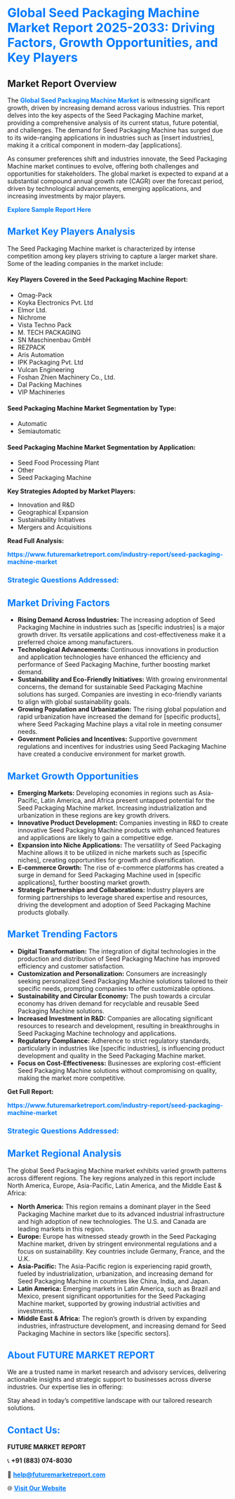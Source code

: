 <h1 style="color: #007BFF;">Global Seed Packaging Machine Market Report 2025-2033: Driving Factors, Growth Opportunities, and Key Players</h1>

<section id="overview">
<h2>Market Report Overview</h2>
<p>The <a href="https://www.futuremarketreport.com/industry-report/seed-packaging-machine-market" style="color: #007BFF; text-decoration: none;"><strong>Global Seed Packaging Machine Market</strong></a> is witnessing significant growth, driven by increasing demand across various industries. This report delves into the key aspects of the Seed Packaging Machine market, providing a comprehensive analysis of its current status, future potential, and challenges. The demand for Seed Packaging Machine has surged due to its wide-ranging applications in industries such as [insert industries], making it a critical component in modern-day [applications].</p>
<p>As consumer preferences shift and industries innovate, the Seed Packaging Machine market continues to evolve, offering both challenges and opportunities for stakeholders. The global market is expected to expand at a substantial compound annual growth rate (CAGR) over the forecast period, driven by technological advancements, emerging applications, and increasing investments by major players.</p>
</section>

<section id="overview">
<p><a href="https://www.futuremarketreport.com/request-sample/reportId=128259" style="color: #007BFF; text-decoration: none;"><strong>Explore Sample Report Here</strong></a></p>
</section>

<section id="key-players">
<h2 style="color: #007BFF;">Market Key Players Analysis</h2>
<p>The Seed Packaging Machine market is characterized by intense competition among key players striving to capture a larger market share. Some of the leading companies in the market include:</p>
<h4>Key Players Covered in the Seed Packaging Machine Report:</h4>
<ul><li>Omag-Pack</li><li>Koyka Electronics Pvt. Ltd</li><li>Elmor Ltd.</li><li>Nichrome</li><li>Vista Techno Pack</li><li>M. TECH PACKAGING</li><li>SN Maschinenbau GmbH</li><li>REZPACK</li><li>Aris Automation</li><li>IPK Packaging Pvt. Ltd</li><li>Vulcan Engineering</li><li>Foshan Zhien Machinery Co., Ltd.</li><li>Dal Packing Machines</li><li>VIP Machineries</li></ul>
<h4>Seed Packaging Machine Market Segmentation by Type:</h4>
<ul><li>Automatic</li><li>Semiautomatic</li></ul>

<h4>Seed Packaging Machine Market Segmentation by Application:</h4>
<ul><li>Seed Food Processing Plant</li><li>Other</li><li>Seed Packaging Machine</li></ul>
<p><strong>Key Strategies Adopted by Market Players:</strong></p>
<ul>
<li>Innovation and R&D</li>
<li>Geographical Expansion</li>
<li>Sustainability Initiatives</li>
<li>Mergers and Acquisitions</li>
</ul>
</section>

<section>
<p><strong>Read Full Analysis: </strong></p><a href="https://www.futuremarketreport.com/industry-report/seed-packaging-machine-market" style="color: #007BFF; text-decoration: none;"><strong>https://www.futuremarketreport.com/industry-report/seed-packaging-machine-market</strong></a>
<h3 style="color: #007BFF;">Strategic Questions Addressed:</h3>
</section>

<section id="driving-factors">
<h2 style="color: #007BFF;">Market Driving Factors</h2>
<ul>
<li><strong>Rising Demand Across Industries:</strong> The increasing adoption of Seed Packaging Machine in industries such as [specific industries] is a major growth driver. Its versatile applications and cost-effectiveness make it a preferred choice among manufacturers.</li>
<li><strong>Technological Advancements:</strong> Continuous innovations in production and application technologies have enhanced the efficiency and performance of Seed Packaging Machine, further boosting market demand.</li>
<li><strong>Sustainability and Eco-Friendly Initiatives:</strong> With growing environmental concerns, the demand for sustainable Seed Packaging Machine solutions has surged. Companies are investing in eco-friendly variants to align with global sustainability goals.</li>
<li><strong>Growing Population and Urbanization:</strong> The rising global population and rapid urbanization have increased the demand for [specific products], where Seed Packaging Machine plays a vital role in meeting consumer needs.</li>
<li><strong>Government Policies and Incentives:</strong> Supportive government regulations and incentives for industries using Seed Packaging Machine have created a conducive environment for market growth.</li>
</ul>
</section>

<section id="growth-opportunities">
<h2 style="color: #007BFF;">Market Growth Opportunities</h2>
<ul>
<li><strong>Emerging Markets:</strong> Developing economies in regions such as Asia-Pacific, Latin America, and Africa present untapped potential for the Seed Packaging Machine market. Increasing industrialization and urbanization in these regions are key growth drivers.</li>
<li><strong>Innovative Product Development:</strong> Companies investing in R&D to create innovative Seed Packaging Machine products with enhanced features and applications are likely to gain a competitive edge.</li>
<li><strong>Expansion into Niche Applications:</strong> The versatility of Seed Packaging Machine allows it to be utilized in niche markets such as [specific niches], creating opportunities for growth and diversification.</li>
<li><strong>E-commerce Growth:</strong> The rise of e-commerce platforms has created a surge in demand for Seed Packaging Machine used in [specific applications], further boosting market growth.</li>
<li><strong>Strategic Partnerships and Collaborations:</strong> Industry players are forming partnerships to leverage shared expertise and resources, driving the development and adoption of Seed Packaging Machine products globally.</li>
</ul>
</section>

<section id="trending-factors">
<h2 style="color: #007BFF;">Market Trending Factors</h2>
<ul>
<li><strong>Digital Transformation:</strong> The integration of digital technologies in the production and distribution of Seed Packaging Machine has improved efficiency and customer satisfaction.</li>
<li><strong>Customization and Personalization:</strong> Consumers are increasingly seeking personalized Seed Packaging Machine solutions tailored to their specific needs, prompting companies to offer customizable options.</li>
<li><strong>Sustainability and Circular Economy:</strong> The push towards a circular economy has driven demand for recyclable and reusable Seed Packaging Machine solutions.</li>
<li><strong>Increased Investment in R&D:</strong> Companies are allocating significant resources to research and development, resulting in breakthroughs in Seed Packaging Machine technology and applications.</li>
<li><strong>Regulatory Compliance:</strong> Adherence to strict regulatory standards, particularly in industries like [specific industries], is influencing product development and quality in the Seed Packaging Machine market.</li>
<li><strong>Focus on Cost-Effectiveness:</strong> Businesses are exploring cost-efficient Seed Packaging Machine solutions without compromising on quality, making the market more competitive.</li>
</ul>
</section>

<section>
<p><strong>Get Full Report: </strong></p><a href="https://www.futuremarketreport.com/industry-report/seed-packaging-machine-market" style="color: #007BFF; text-decoration: none;"><strong>https://www.futuremarketreport.com/industry-report/seed-packaging-machine-market</strong></a>
<h3 style="color: #007BFF;">Strategic Questions Addressed:</h3>
</section>


<section id="regional-analysis">
<h2 style="color: #007BFF;">Market Regional Analysis</h2>
<p>The global Seed Packaging Machine market exhibits varied growth patterns across different regions. The key regions analyzed in this report include North America, Europe, Asia-Pacific, Latin America, and the Middle East & Africa:</p>
<ul>
<li><strong>North America:</strong> This region remains a dominant player in the Seed Packaging Machine market due to its advanced industrial infrastructure and high adoption of new technologies. The U.S. and Canada are leading markets in this region.</li>
<li><strong>Europe:</strong> Europe has witnessed steady growth in the Seed Packaging Machine market, driven by stringent environmental regulations and a focus on sustainability. Key countries include Germany, France, and the U.K.</li>
<li><strong>Asia-Pacific:</strong> The Asia-Pacific region is experiencing rapid growth, fueled by industrialization, urbanization, and increasing demand for Seed Packaging Machine in countries like China, India, and Japan.</li>
<li><strong>Latin America:</strong> Emerging markets in Latin America, such as Brazil and Mexico, present significant opportunities for the Seed Packaging Machine market, supported by growing industrial activities and investments.</li>
<li><strong>Middle East & Africa:</strong> The region’s growth is driven by expanding industries, infrastructure development, and increasing demand for Seed Packaging Machine in sectors like [specific sectors].</li>
</ul>
</section>

<footer>
<h2 style="color: #007BFF;">About FUTURE MARKET REPORT</h2>
<p>We are a trusted name in market research and advisory services, delivering actionable insights and strategic support to businesses across diverse industries. Our expertise lies in offering:</p>

<p>Stay ahead in today’s competitive landscape with our tailored research solutions.</p>

<h2 style="color: #007BFF;">Contact Us:</h2>
<p><strong>FUTURE MARKET REPORT</strong></p>
<p>📞 <strong>+91 (883) 074-8030</strong></p>
<p>📧 <strong><a href="mailto:help@futuremarketreport.com" style="color: #007BFF;">help@futuremarketreport.com</a></strong></p>
<p>🌐 <strong><a href="https://www.futuremarketreport.com/" style="color: #007BFF;">Visit Our Website</a></strong></p>
</footer>